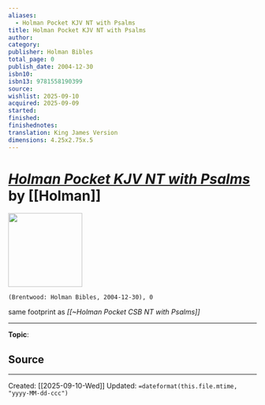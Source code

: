 ```yaml
---
aliases:
  - Holman Pocket KJV NT with Psalms
title: Holman Pocket KJV NT with Psalms
author:
category:
publisher: Holman Bibles
total_page: 0
publish_date: 2004-12-30
isbn10:
isbn13: 9781558190399
source:
wishlist: 2025-09-10
acquired: 2025-09-09
started:
finished:
finishednotes:
translation: King James Version
dimensions: 4.25x2.75x.5
---
```

# *[Holman Pocket KJV NT with Psalms]()* by [[Holman]]

<img src="https://m.media-amazon.com/images/I/21WgcvxaM-L.jpg" width=150>

`(Brentwood: Holman Bibles, 2004-12-30), 0`

same footprint as *[[~Holman Pocket CSB NT with Psalms]]*

--- 
**Topic**: 

**Source**
- 
 ---
Created: [[2025-09-10-Wed]]
Updated: `=dateformat(this.file.mtime, "yyyy-MM-dd-ccc")`